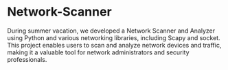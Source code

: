 # Network-Scanner
During summer vacation, we developed a Network Scanner and Analyzer using Python and various networking libraries, including Scapy and socket. This project enables users to scan and analyze network devices and traffic, making it a valuable tool for network administrators and security professionals.
